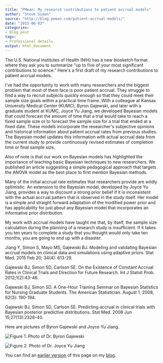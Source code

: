 ```yaml
---
title: "PMean: My research contributions to patient accrual models"
author: "Steve Simon"
source: "http://blog.pmean.com/patient-accrual-models/"
date: "2015-06-03"
categories:
- Blog post
tags:
- Professional details
output: html_document
---
```


The U.S. National Institutes of Health (NIH) has a new biosketch format where they ask you to summarize "up to five of your most significant contributions to science." Here's a first draft of my research contributions to patient accrual models.

<!---More--->

I've had the opportunity to work with many researchers and the biggest problem that most of them face is poor patient accrual. They struggle to find a way to recruit subjects quickly enough so that they could meet their sample size goals within a practical time frame. With a colleague at Kansas University Medical Center (KUMC), Byron Gajewski, and later with a graduate student at KUMC, Joyce Yu Jiang, we developed Bayesian models that could forecast the amount of time that a trial would take to reach a fixed sample size or to forecast the sample size for a trial that ended at a fixed date. These models incorporate the researcher's subjective opinions and historical information about patient accrual rates from previous studies. The Bayesian model updates this information with actual accrual data from the current study to provide continuously revised estimates of completion time or final sample size.

Also of note is that our work on Bayesian models has highlighted the importance of teaching basic Bayesian techniques to new researchers. We published an article suggesting a simple pedagogical approach that targets the ANOVA model as the best place to first mention Bayesian methods.

Many of the initial accrual rate estimates that researchers provide are wildly optimistic. An extension to the Bayesian model, developed by Joyce Yu Jiang, provides a way to discount a strong prior belief if it is inconsistent with the actual accrual pattern that is observed in the study itself. Her model is a simple and straight forward adaptation of the modified power prior and has applicability for just about any Bayesian model that incorporates an informative prior distribution.

My work with accrual models have taught me that, by itself, the sample size calculation during the planning of a research study is insufficient. If it takes you ten years to complete a study that you thought would only take ten months, you are going to end up with a disaster.

Jiang Y, Simon S, Mayo MS, Gajewski BJ. Modeling and validating Bayesian accrual models on clinical data and simulations using adaptive priors. Stat Med. 2015 Feb 20; 34(4): 613-29.

Gajewski BJ, Simon SD, Carlson SE. On the Existence of Constant Accrual Rates in Clinical Trials and Direction for Future Research. Int J Statist Prob. 2012;1(2):43-46.

Gajewski BJ, Simon SD. A One-Hour Training Seminar on Bayesian Statistics for Nursing Graduate Students. The American Statistician. August 1, 2008, 62(3): 190-194.

Gajewski BJ, Simon SD, Carlson SE. Predicting accrual in clinical trials with Bayesian posterior predictive distributions. Stat Med. 2008 Jun 15;27(13):2328-40.

Here are pictures of Byron Gajewski and Joyce Yu Jiang.

![Figure 1. Photo of Dr. Byron Gajewski](http://www.pmean.com/new-images/15/gajewski.jpg)

![Figure 2. Photo of Dr. Joyce Yu Jiang](http://www.pmean.com/new-images/15/jiang.jpg)

You can find an [earlier version][sim1] of this page on my [blog][sim2].

[sim1]: http://blog.pmean.com/patient-accrual-models/
[sim2]: http://blog.pmean.com

